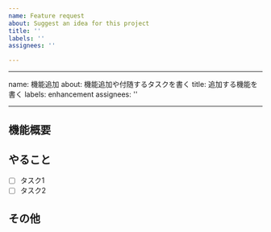 ```yaml
---
name: Feature request
about: Suggest an idea for this project
title: ''
labels: ''
assignees: ''

---
```


---
name: 機能追加
about: 機能追加や付随するタスクを書く
title: 追加する機能を書く
labels: enhancement
assignees: ''

---

## 機能概要

## やること
- [ ] タスク1
- [ ] タスク2

## その他
